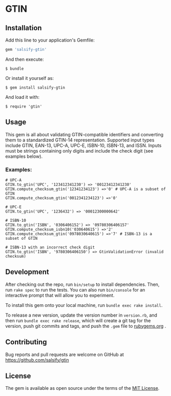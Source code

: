 # GTIN

## Installation

Add this line to your application's Gemfile:

```ruby
gem 'salsify-gtin'
```

And then execute:

    $ bundle

Or install it yourself as:

    $ gem install salsify-gtin

And load it with:

    $ require 'gtin'

## Usage

This gem is all about validating GTIN-compatible identifiers and converting
them to a standardized GTIN-14 representation. Supported input types include
GTIN, EAN-13, UPC-A, UPC-E, ISBN-10, ISBN-13, and ISSN. Inputs must be strings
containing only digits and include the check digit (see examples below).

### Examples:

```
# UPC-A
GTIN.to_gtin('UPC', '123412341230') => '00123412341230'
GTIN.compute_checksum_gtin('12341234123') =>'0' # UPC-A is a subset of GTIN
GTIN.compute_checksum_gtin('0012341234123') =>'0'

# UPC-E
GTIN.to_gtin('UPC', '1236432') => '00012300000642'

# ISBN-10
GTIN.to_gtin('ISBN', '0306406152') => '09780306406157'
GTIN.compute_checksum_isbn10('030640615') =>'2'
GTIN.compute_checksum_gtin('0978030640615') =>'7' # ISBN-13 is a subset of GTIN

# ISBN-13 with an incorrect check digit
GTIN.to_gtin('ISBN', '9780306406150') => GtinValidationError (invalid checksum)
```

## Development

After checking out the repo, run `bin/setup` to install dependencies. Then,
run `rake spec` to run the tests. You can also run `bin/console` for an
interactive prompt that will allow you to experiment.

To install this gem onto your local machine, run `bundle exec rake install`. 

To release a new version, update the version number in `version.rb`, and then
run `bundle exec rake release`, which will create a git tag for the version,
push git commits and tags, and push the `.gem` file to
[rubygems.org](https://rubygems.org)
.

## Contributing

Bug reports and pull requests are welcome on GitHub at
https://github.com/salsify/gtin

## License

The gem is available as open source under the terms of the
[MIT License](http://opensource.org/licenses/MIT).

